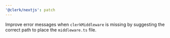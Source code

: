 ```yaml
---
'@clerk/nextjs': patch
---
```


Improve error messages when `clerkMiddleware` is missing by suggesting the correct path to place the `middleware.ts` file.
